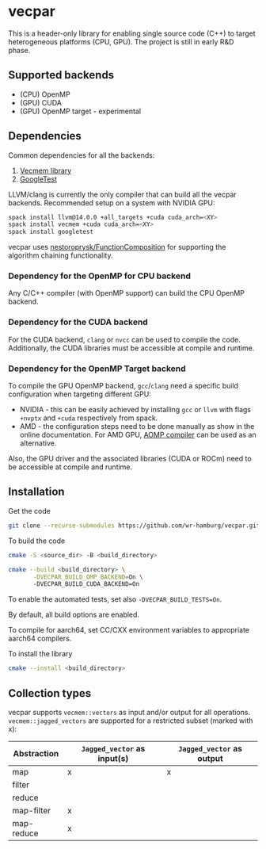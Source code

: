 # vecpar
This is a header-only library for enabling single source code (C++) to target heterogeneous platforms (CPU, GPU). The project is still in early R&D phase.

## Supported backends
<ul>
  <li> (CPU) OpenMP </li>
  <li> (GPU) CUDA </li>
  <li> (GPU) OpenMP target - experimental </li>
</ul>

## Dependencies

Common dependencies for all the backends:
1. [Vecmem library](https://github.com/acts-project/vecmem)
2. [GoogleTest](https://github.com/google/googletest)

LLVM/clang is currently the only compiler that can build all the vecpar backends. Recommended setup on a system with NVIDIA GPU:
```sh
spack install llvm@14.0.0 +all_targets +cuda cuda_arch=<XY>
spack install vecmem +cuda cuda_arch=<XY>
spack install googletest
```  
vecpar uses [nestoroprysk/FunctionComposition](https://github.com/nestoroprysk/FunctionComposition) for supporting the algorithm chaining functionality.

### Dependency for the OpenMP for CPU backend
Any C/C++ compiler (with OpenMP support) can build the CPU OpenMP backend. 

### Dependency for the CUDA backend
For the CUDA backend, `clang` or `nvcc` can be used to compile the code. Additionally, the CUDA libraries must be accessible at compile and runtime.

### Dependency for the OpenMP Target backend
To compile the GPU OpenMP backend, `gcc`/`clang` need a specific build configuration when targeting different GPU:
* NVIDIA - this can be easily achieved by installing `gcc` or `llvm` with flags `+nvptx` and `+cuda` respectively from spack. 
* AMD - the configuration steps need to be done manually as show in the online documentation. For AMD GPU, [AOMP compiler](https://github.com/ROCm-Developer-Tools/aomp) can be used as an alternative.
    
Also, the GPU driver and the associated libraries (CUDA or ROCm) need to be accessible at compile and runtime.

## Installation

Get the code

```sh
git clone --recurse-submodules https://github.com/wr-hamburg/vecpar.git
```

To build the code

```sh
cmake -S <source_dir> -B <build_directory>
```

```sh
cmake --build <build_directory> \
       -DVECPAR_BUILD_OMP_BACKEND=On \ 
       -DVECPAR_BUILD_CUDA_BACKEND=On 
```

To enable the automated tests, set also `-DVECPAR_BUILD_TESTS=On`.

By default, all build options are enabled.

To compile for aarch64, set CC/CXX environment variables to appropriate aarch64 compilers.

To install the library

```sh 
cmake --install <build_directory>
```
## Collection types
vecpar supports `vecmem::vectors` as input and/or output for all operations. 
`vecmem::jagged_vectors` are supported for a restricted subset (marked with x):

| Abstraction | `Jagged_vector` as input(s) | `Jagged_vector` as output |
|-------------|----------------------------|---------------------|
| map | x                          | x                   |
| filter |                            |                     |
| reduce |                            |                     |
| map-filter | x                          |                     |
| map-reduce | x                          |                     |
